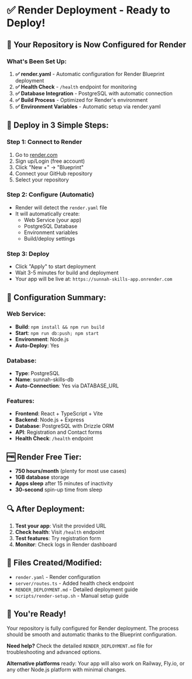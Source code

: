 # ✅ Render Deployment - Ready to Deploy!

## 🚀 Your Repository is Now Configured for Render

### What's Been Set Up:
1. **✅ render.yaml** - Automatic configuration for Render Blueprint deployment
2. **✅ Health Check** - `/health` endpoint for monitoring
3. **✅ Database Integration** - PostgreSQL with automatic connection
4. **✅ Build Process** - Optimized for Render's environment
5. **✅ Environment Variables** - Automatic setup via render.yaml

## 🎯 Deploy in 3 Simple Steps:

### Step 1: Connect to Render
1. Go to [render.com](https://render.com)
2. Sign up/Login (free account)
3. Click "New +" → "Blueprint"
4. Connect your GitHub repository
5. Select your repository

### Step 2: Configure (Automatic)
- Render will detect the `render.yaml` file
- It will automatically create:
  - Web Service (your app)
  - PostgreSQL Database
  - Environment variables
  - Build/deploy settings

### Step 3: Deploy
- Click "Apply" to start deployment
- Wait 3-5 minutes for build and deployment
- Your app will be live at: `https://sunnah-skills-app.onrender.com`

## 🔧 Configuration Summary:

### Web Service:
- **Build**: `npm install && npm run build`
- **Start**: `npm run db:push; npm start`
- **Environment**: Node.js
- **Auto-Deploy**: Yes

### Database:
- **Type**: PostgreSQL
- **Name**: sunnah-skills-db
- **Auto-Connection**: Yes via DATABASE_URL

### Features:
- **Frontend**: React + TypeScript + Vite
- **Backend**: Node.js + Express
- **Database**: PostgreSQL with Drizzle ORM
- **API**: Registration and Contact forms
- **Health Check**: `/health` endpoint

## 🆓 Render Free Tier:
- **750 hours/month** (plenty for most use cases)
- **1GB database** storage
- **Apps sleep** after 15 minutes of inactivity
- **30-second** spin-up time from sleep

## 🔍 After Deployment:
1. **Test your app**: Visit the provided URL
2. **Check health**: Visit `/health` endpoint
3. **Test features**: Try registration form
4. **Monitor**: Check logs in Render dashboard

## 📁 Files Created/Modified:
- `render.yaml` - Render configuration
- `server/routes.ts` - Added health check endpoint
- `RENDER_DEPLOYMENT.md` - Detailed deployment guide
- `scripts/render-setup.sh` - Manual setup guide

## 🎉 You're Ready!

Your repository is fully configured for Render deployment. The process should be smooth and automatic thanks to the Blueprint configuration.

**Need help?** Check the detailed `RENDER_DEPLOYMENT.md` file for troubleshooting and advanced options.

**Alternative platforms** ready: Your app will also work on Railway, Fly.io, or any other Node.js platform with minimal changes.